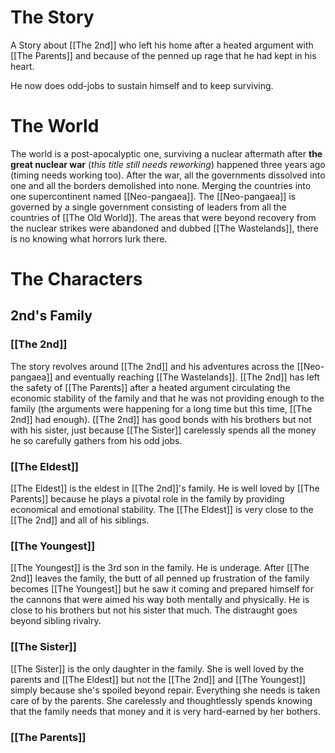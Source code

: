# The Story

A Story about [[The 2nd]] who left his home after a heated argument with [[The Parents]] and because of the penned up rage that he had kept in his heart.

He now does odd-jobs to sustain himself and to keep surviving. 

# The World

The world is a post-apocalyptic one, surviving a nuclear aftermath after **the great nuclear war** (*this title still needs reworking*) happened three years ago (timing needs working too). After the war, all the governments dissolved into one and all the borders demolished into none. Merging the countries into one supercontinent named [[Neo-pangaea]]. The [[Neo-pangaea]] is governed by a single government consisting of leaders from all the countries of [[The Old World]]. The areas that were beyond recovery from the nuclear strikes were abandoned and dubbed [[The Wastelands]], there is no knowing what horrors lurk there.

# The Characters

## 2nd's Family
### [[The 2nd]]
The story revolves around [[The 2nd]] and his adventures across the [[Neo-pangaea]] and eventually reaching [[The Wastelands]].  [[The 2nd]] has left the safety of [[The Parents]] after a heated argument circulating the economic stability of the family and that he was not providing enough to the family (the arguments were happening for a long time but this time, [[The 2nd]] had enough). [[The 2nd]] has good bonds with his brothers but not with his sister, just because [[The Sister]] carelessly spends all the money he so carefully gathers from his odd jobs.
### [[The Eldest]]
[[The Eldest]] is the eldest in [[The 2nd]]'s family. He is well loved by [[The Parents]] because he plays a pivotal role in the family by providing economical and emotional stability. The [[The Eldest]] is very close to the [[The 2nd]] and all of his siblings.

### [[The Youngest]]
[[The Youngest]] is the 3rd son in the family. He is underage. After [[The 2nd]] leaves the family, the butt of all penned up frustration of the family becomes [[The Youngest]] but he saw it coming and prepared himself for the cannons that were aimed his way both mentally and physically. He is close to his brothers but not his sister that much. The distraught goes beyond sibling rivalry.

### [[The Sister]]
[[The Sister]] is the only daughter in the family. She is well loved by the parents and [[The Eldest]] but not the [[The 2nd]] and [[The Youngest]] simply because she's spoiled beyond repair. Everything she needs is taken care of by the parents. She carelessly and thoughtlessly spends knowing that the family needs that money and it is very hard-earned by her bothers.

### [[The Parents]]
